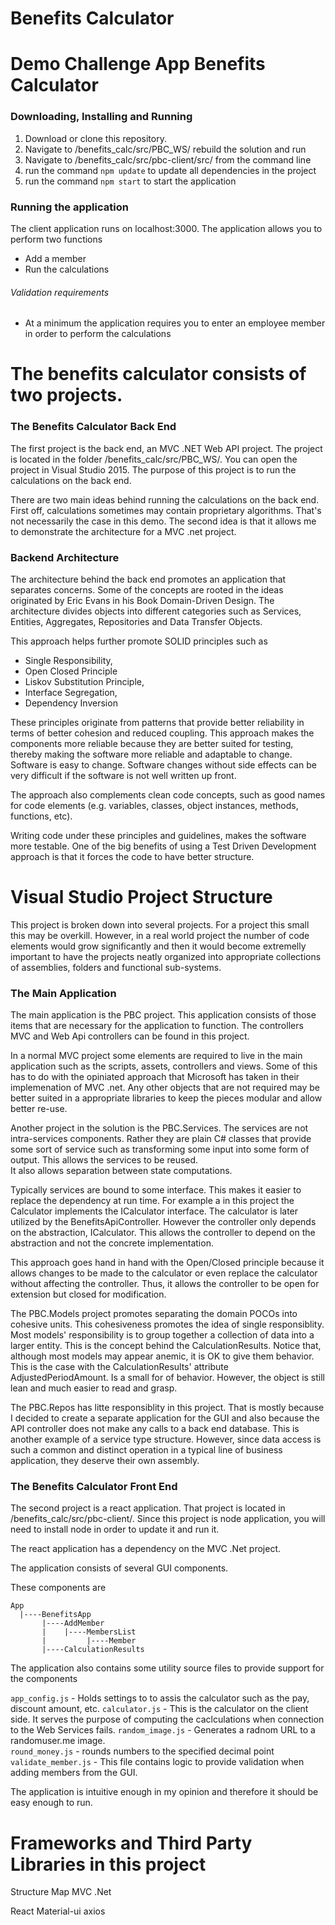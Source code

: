 # Benefits Calculator

# Demo Challenge App Benefits Calculator

### Downloading, Installing and Running

1. Download or clone this repository.
2. Navigate to /benefits_calc/src/PBC_WS/ rebuild the solution and run
3. Navigate to /benefits_calc/src/pbc-client/src/ from the command line
4. run the command `npm update` to update all dependencies in the project
5. run the command `npm start` to start the application

### Running the application

The client application runs on localhost:3000.
The application allows you to perform two functions
   * Add a member
   * Run the calculations

###### Validation requirements
   * At a minimum the application requires you to enter an employee member in order to
     perform the calculations


# The benefits calculator consists of two projects.

### The Benefits Calculator Back End

The first project is the back end, an MVC .NET Web API project. The project
is located in the folder /benefits_calc/src/PBC_WS/.  You can open the project
in Visual Studio 2015. The purpose of this project is to run the calculations on
the back end.  

There are two main ideas behind running the calculations on the back end. First 
off, calculations sometimes may contain proprietary algorithms.  That's not necessarily
the case in this demo. The second idea is that it allows me to demonstrate the
architecture for a MVC .net project.

### Backend Architecture

The architecture behind the back end promotes an application that separates concerns.
Some of the concepts are rooted in the ideas originated by Eric Evans in his Book
Domain-Driven Design.  The architecture divides objects into different categories such
as Services, Entities, Aggregates, Repositories and Data Transfer Objects.

This approach helps further promote SOLID principles such as 

* Single Responsibility, 
* Open Closed Principle
* Liskov Substitution Principle,
* Interface Segregation,
* Dependency Inversion

These principles originate from patterns that provide better reliability in terms of better 
cohesion and reduced coupling.  This approach makes the components more reliable because
they are better suited for testing, thereby making the software more reliable and adaptable
to change. Software is easy to change.  Software changes without side effects can be 
very difficult if the software is not well written up front.

The approach also complements clean code concepts, such as good names for code elements 
(e.g. variables, classes, object instances, methods, functions, etc).

Writing code under these principles and guidelines, makes the software more testable.  One
of the big benefits of using a Test Driven Development approach is that it forces the code
to have better structure. 

# Visual Studio Project Structure

This project is broken down into several projects.  For a project this small this may 
be overkill.  However, in a real world project the number of code elements would grow
significantly and then it would become extremelly important to have the projects neatly
organized into appropriate collections of assemblies, folders and functional sub-systems.

### The Main Application

The main application is the PBC project.  This application consists of those items
that are necessary for the application to function.  The controllers MVC and Web Api controllers
can be found in this project.

In a normal MVC project some elements are required to live in the main application such
as the scripts, assets, controllers and views.  Some of this has to do with the opiniated
approach that Microsoft has taken in their implemenation of MVC .net.  Any other objects
that are not required may be better suited in a appropriate libraries to keep the pieces
modular and allow better re-use.

Another project in the solution is the PBC.Services.  The services are not intra-services
components. Rather they are plain C# classes that provide some sort of service such as 
transforming some input into some form of output.  This allows the services to be reused.  
It also allows separation between state computations.

Typically services are bound to some interface.  This makes it easier to replace the dependency
at run time.  For example a in this project the Calculator implements the ICalculator 
interface. The calculator is later utilized by the BenefitsApiController.  However the
controller only depends on the abstraction, ICalculator.  This allows the controller
to depend on the abstraction and not the concrete implementation.

This approach goes hand in hand with the Open/Closed principle because it allows changes to be made
to the calculator or even replace the calculator without affecting the controller. Thus,
it allows the controller to be open for extension but closed for modification.

The PBC.Models project promotes separating the domain POCOs into cohesive units.  This 
cohesiveness promotes the idea of single responsiblity. Most models' responsibility is
to group together a collection of data into a larger entity.  This is the concept behind
the CalculationResults.  Notice that, although most models may appear anemic, it is OK
to give them behavior. This is the case with the CalculationResults' attribute AdjustedPeriodAmount.
Is a small for of behavior. However, the object is still lean and much easier to read and grasp.

The PBC.Repos has litte responsiblity in this project.  That is mostly because I decided
to create a separate application for the GUI and also because the API controller does
not make any calls to a back end database.  This is another example of a service
type structure.  However, since data access is such a common and distinct operation in 
a typical line of business application, they deserve their own assembly.

### The Benefits Calculator Front End

The second project is a react application.  That project is located in
/benefits_calc/src/pbc-client/. Since this project is node application, you
will need to install node in order to update it and run it.

The react application has a dependency on the MVC .Net project. 

The application consists of several GUI components.

These components are

```
App
  |----BenefitsApp
       |----AddMember
       |    |----MembersList
       |         |----Member
       |----CalculationResults 
```

The application also contains some utility source files to provide support for the components

`app_config.js` - Holds settings to to assis the calculator such as the pay, discount amount, etc.
`calculator.js` - This is the calculator on the client side. It serves the purpose of computing the
                caclculations when connection to the Web Services fails.
`random_image.js` - Generates a radnom URL to a randomuser.me image.  
`round_money.js` - rounds numbers to the specified decimal point
`validate_member.js` - This file contains logic to provide validation when adding members from the GUI.

The application is intuitive enough in my opinion and therefore it should be easy enough to run.

# Frameworks and Third Party Libraries in this project

Structure Map
MVC .Net

React
Material-ui
axios

